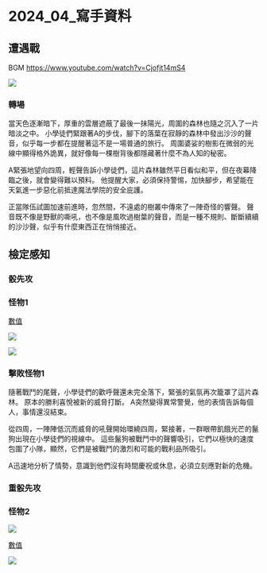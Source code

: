 # 2024_04_寫手資料



## 遭遇戰
BGM
https://www.youtube.com/watch?v=Cjofjt14mS4

![](https://dicegrimorium.com/wp-content/uploads/2022/04/WindingForestPathPublic-1024x1024.jpg)

### 轉場
當天色逐漸暗下，厚重的雲層遮蔽了最後一抹陽光，周圍的森林也隨之沉入了一片暗淡之中。 小學徒們緊跟著A的步伐，腳下的落葉在寂靜的森林中發出沙沙的聲音，似乎每一步都在提醒著這不是一場普通的旅行。 周圍婆娑的樹影在微弱的光線中顯得格外詭異，就好像每一棵樹背後都隱藏著什麼不為人知的秘密。

A緊張地望向四周，輕聲告訴小學徒們，這片森林雖然平日看似和平，但在夜幕降臨之後，就會變得難以預料。 他提醒大家，必須保持警惕，加快腳步，希望能在天氣進一步惡化前抵達魔法學院的安全庇護。

正當隊伍試圖加速前進時，忽然間，不遠處的樹叢中傳來了一陣奇怪的響聲。 聲音既不像是野獸的嘶吼，也不像是風吹過樹葉的聲音，而是一種不規則、斷斷續續的沙沙聲，似乎有什麼東西正在悄悄接近。

## 檢定感知

### 骰先攻

### 怪物1
[數值](https://5etools.wayneh.tw/bestiary.html#%e5%b0%8f%e5%a6%96%e7%b2%be_mm)

![](https://5etools.wayneh.tw/img/bestiary/MM/Sprite.jpg)

![](https://5etools.wayneh.tw/img/MM/Sprite.png)


### 擊敗怪物1

隨著戰鬥的尾聲，小學徒們的歡呼聲還未完全落下，緊張的氣氛再次籠罩了這片森林。 原本的勝利喜悅被新的威脅打斷。 A突然變得異常警覺，他的表情告訴每個人，事情還沒結束。

從四周，一陣陣低沉而威脅的吼聲開始環繞四周，緊接著，一群眼帶飢餓光芒的鬣狗出現在小學徒們的視線中。 這些鬣狗被戰鬥中的聲響吸引，它們以極快的速度包圍了小隊，顯然，它們是被戰鬥的激烈和可能的戰利品所吸引。

A迅速地分析了情勢，意識到他們沒有時間慶祝或休息，必須立刻應對新的危機。

### 重骰先攻

### 怪物2
![](https://5etools.wayneh.tw/img/bestiary/MM/Hyena.jpg)

[數值](https://5etools.wayneh.tw/bestiary.html#%e9%ac%a3%e7%8b%97_mm)

![](https://5etools.wayneh.tw/img/MM/Hyena.png)
